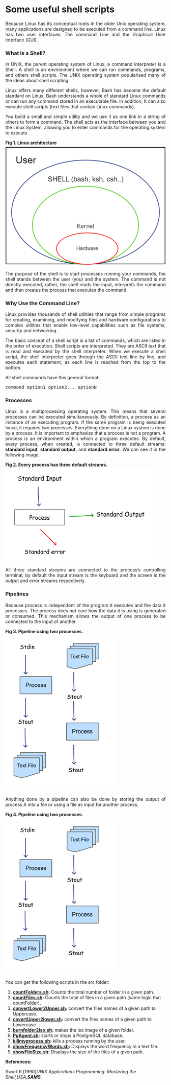 # Some useful shell scripts

<p align="justify">
Because Linux has its conceptual roots in the older Unix operating system, many applications are designed to be executed from a command line. Linux has two user interfaces: The command Line and the Graphical User Interface (GUI).
</p>
<h3>What is a Shell?</h3>
<p align="justify">
In UNIX, the parent operating system of Linux, a command interpreter is a Shell.
A shell is an environment where we can run commands, programs, and others shell scripts. The UNIX operating system popularised many of the ideas about shell scripting.

</p>
<p align="justify">
Linux offers many different shells, however, Bash has become the default standard on Linux.
Bash understands a whole of standard Linux commands or can run any command stored in an executable file. In addition, It can also execute shell scripts (text files that contain Linux commands).
</p>
<p align="justify">
You build a small and simple utility and we use it as one link in a string of others to form a command. The shell acts as the interface between you and the Linux System, allowing you to enter commands for the operating system to execute.
</p>
<div><b>Fig 1. Linux architecture</b></div>
<img src="images/unix_shells.png"/>
<p align="justify">
The purpose of the shell is to start processes running your commands, the shell stands between the user (you) and the system. The command is not directly executed, rather, the shell reads the input, interprets the command and then creates the process that executes the command.
</p>
<h3>Why Use the Command Line?</h3>
<p align="justify">
Linux provides thousands of shell utilities that range from simple programs for creating, examining, and modifying files and hardware configurations to complex utilities that enable low-level capabilities such as file systems, security and networking.
</p>
<p align="justify">
The basic concept of a shell script is a list of commands, which are listed in the order of execution. Shell scripts are interpreted. They are ASCII text that is read and executed by the shell interpreter. When we execute a shell script, the shell interpreter goes through the ASCII text line by line, and executes each statement, as each line is reached from the top to the bottom.
</p>
<p> All shell commands have this general format:</p>
<pre>
command option1 option2... optionN
</pre>
<h3>Processes</h3>
<p align="justify">
Linux is a multiprocessing operating system. This means that several processes can be executed simultaneously. By definition, a process as an instance of an executing program. If the same program is being executed twice, it requires two processes. Everything done on a Linux system is done by a process.
It is important to emphasize that a process is not a program. A process is an environment within which a program executes. 
By default, every process, when created, is connected to three default streams: <b>standard input</b>, <b>standard output</b>, and <b>standard error</b>. We can see it in the following image.
</p>
<div><b>Fig 2. Every process has three default streams.</b></div>
<img src="images/processes.png"/>
<p align="justify">
All three standard streams are connected to the process’s controlling terminal, by default the input stream is the keyboard and the screen is the output and error streams respectively.
</p>
<h3>Pipelines</h3>
<p align="justify">
Because process is independent of the program it executes and the data it processes. The process does not care how the data it is using is generated or consumed. This mechanism allows the output of one process to be connected to the input of another.
</p>
<div><b>Fig 3. Pipeline using two processes.</b></div>
<img src="images/pipelines.png"/>
<p align="justify">
Anything done by a pipeline can also be done by storing the output of process A into a file or using a file as input for another process.
</p>
<div><b>Fig 4. Pipeline using two processes.</b></div>
<img src="images/pipelines.png"/>

<p align="justify">
You can get the following scripts in the src folder:
</p>
<p>
<ol>
<li><b><a href="src/countFolders.sh">countFolders.sh</a>:</b> Counts the total number of folder in a given path.</li>
<li><b><a href="src/countFiles.sh">countFiles.sh</a>:</b> Counts the total of files in a given path (same logic that countFolder).</li>
<li><b><a href="src/convertLower2Upper.sh">convertLower2Upper.sh</a>:</b> convert the files names of a given path to Uppercase.</li>
<li><b><a href="src/convertUpper2lower.sh">covertUpper2lower.sh</a>:</b> convert the files names of a given path to Lowercase.</li>
<li><b><a href="src/burnfolder2iso.sh">burnfolder2iso.sh</a>:</b> makes the iso image of a given folder.</li>
<li><b><a href="src/PgAgent.sh">PgAgent.sh</a>:</b> starts or stops a PostgreSQL database.</li>
<li><b><a href="src/killmyprocess.sh">killmyprocess.sh</a>:</b> kills a process running by the user.</li>
<li><b><a href="src/showFrequencyWords.sh">showFrequencyWords.sh</a>:</b> Displays the word frequency in a text file.</li>
<li><b><a href="src/showFileSize.sh">showFileSize.sh</a>:</b> Displays the size of the files of a given path.</li>
</ol>
</p>
<b>References:</b>
<p>Swart,R.[1990]<cite>UNIX Applications Programming: Mastering the Shell,USA,<b>SAMS</b></cite></p>
